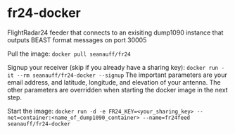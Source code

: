# fr24-docker
FlightRadar24 feeder that connects to an exisiting dump1090 instance that outputs BEAST format messages on port 30005

Pull the image: ```docker pull seanauff/fr24```

Signup your receiver (skip if you already have a sharing key): ```docker run -it --rm seanauff/fr24-docker --signup```
The important parameters are your email address, and latitude, longitude, and elevation of your antenna. The other parameters are overridden when starting the docker image in the next step.

Start the image: ```docker run -d -e FR24_KEY=<your_sharing_key> --net=container:<name_of_dump1090_container> --name=fr24feed seanauff/fr24-docker```
